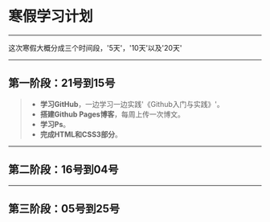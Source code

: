 # 寒假学习计划

------

这次寒假大概分成三个时间段，'5天'，'10天'以及'20天'

------

## 第一阶段：**21号到15号**

> * **学习GitHub**，一边学习一边实践'《Github入门与实践》'。
> * **搭建Github Pages博客**，每周上传一次博文。
> * **学习Ps**。
> * **完成HTML和CSS3部分**。

------

## 第二阶段：**16号到04号**

------

## 第三阶段：**05号到25号**